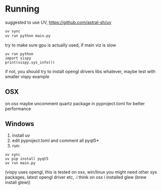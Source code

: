# Running

suggested to use UV, https://github.com/astral-sh/uv

```bash
uv sync
uv run python main.py
```

try to make sure gpu is actually used, if main viz is slow

```
uv run python
import vispy
print(vispy.sys_info())
````

if not, you should try to install opengl drivers libs whatever, maybe test with smaller vispy example

## OSX

on osx maybe uncomment quartz package in pyproject.toml for better performance


## Windows

1. install uv
2. edit pyproject.toml and comment all pyqt5*
3. run:

```
uv sync
uv pip install pyqt5
uv run main.py
```



(vispy uses opengl, this is tested on osx, win/linux you might need other sys packages, latest opengl driver etc, .i think on osx i installed glew (brew install glew))
